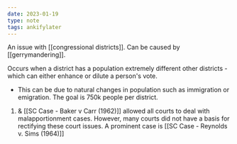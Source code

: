 ```yaml
---
date: 2023-01-19
type: note
tags: ankifylater
---
```


An issue with [[congressional districts]]. Can be caused by [[gerrymandering]].

Occurs when a district has a population extremely different other districts - which can either enhance or dilute a person's vote.
- This can be due to natural changes in population such as immigration or emigration. The goal is 750k people per district.
1. & [[SC Case - Baker v Carr (1962)]] allowed all courts to deal with malapportionment cases. However, many courts did not have a basis for rectifying these court issues. A prominent case is [[SC Case - Reynolds v. Sims (1964)]]
